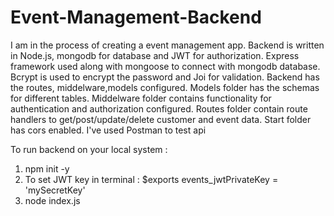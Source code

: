 # Event-Management-Backend

I am in the process of creating a event management app. Backend is written in Node.js, mongodb for database and JWT for authorization. 
Express framework used along with mongoose to connect with mongodb database. Bcrypt is used to encrypt the password and Joi for validation.
Backend has the routes, middelware,models configured. 
Models folder has the schemas for different tables.
Middelware folder contains functionality for authentication and authorization configured.
Routes folder contain route handlers to get/post/update/delete customer and event data.
Start folder has cors enabled.
I've used Postman to test api


To run backend on your local system :
  1. npm init -y 
  2. To set JWT key in terminal : $exports events_jwtPrivateKey = 'mySecretKey'
  3. node index.js
